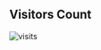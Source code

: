 ## Visitors Count
<img src="https://visit-counter.vercel.app/counter.png?page=https%3A%2F%2Fgithub.com%2FAneeshaik&s=30&c=9905a3&bg=00000000&no=5&ff=alien&tb=&ta=" alt="visits">
<svg viewBox="-16 -32 880 192" width="880" height="192" xmlns="http://www.w3.org/2000/svg">
